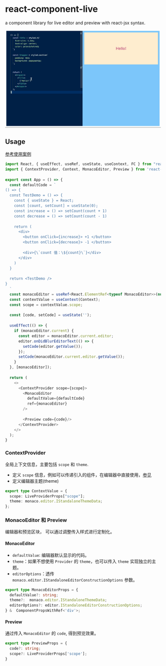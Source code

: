 # react-component-live
a component library for live editor and preview with react-jsx syntax.

<img src="https://raw.githubusercontent.com/m7yue/react-component-live/main/packages/lib/assets/use.gif" width=750/>

## Usage
[参考使用案例](https://github.com/m7yue/react-component-live/blob/main/packages/demo/src/App.tsx)
```ts
import React, { useEffect, useRef, useState, useContext, FC } from "react";
import { ContextProvider, Context, MonacoEditor, Preview } from 'react-component-live'

export const App = () => {
  const defaultCode = `
() => {
  const TestDemo = () => {
    const { useState } = React;
    const [count, setCount] = useState(0);
    const increase = () => setCount(count + 1)
    const decrease = () => setCount(count - 1)

    return (
      <div>
        <button onClick={increase}> +1 </button>
        <button onClick={decrease}> -1 </button>

        <div>{\`count 值：\${count}\`}</div>
      </div>
    )
  }

  return <TestDemo />
}
  `
  const monacoEditor = useRef<React.ElementRef<typeof MonacoEditor>>(null);
  const contextValue = useContext(Context);
  const scope = contextValue.scope;

  const [code, setCode] = useState('');

  useEffect(() => {
    if (monacoEditor.current) {
      const editor = monacoEditor.current.editor;
      editor.onDidBlurEditorText(() => {
        setCode(editor.getValue());
      });
      setCode(monacoEditor.current.editor.getValue());
    }
  }, [monacoEditor]);

  return (
    <>
      <ContextProvider scope={scope}>
        <MonacoEditor
          defaultValue={defaultCode}
          ref={monacoEditor}
        />

        <Preview code={code}/>
      </ContextProvider>
    </>
  );
}
```

### ContextProvider
全局上下文信息，主要包括 `scope` 和 `theme`.
- 定义 `scope` 信息，例如可以传递引入的组件，在编辑器中直接使用，[参见](https://github.com/FormidableLabs/react-live#how-does-the-scope-work)
- 定义编辑器主题(theme)
```ts
export type ContextValue = {
  scope: LiveProviderProps["scope"];
  theme: monaco.editor.IStandaloneThemeData;
};
```

### MonacoEditor 和 Preview
编辑器和预览区块， 可以通过调整传入样式进行定制化。
#### MonacoEditor
- `defaultValue`: 编辑器默认显示的代码。
- `theme`：如果不想使用 `Provider` 的 `theme`，也可以传入 `theme` 实现独立的主题。
- `editorOptions`：透传 `monaco.editor.IStandaloneEditorConstructionOptions` 参数。
```ts
export type MonacoEditorProps = {
  defaultValue?: string;
  theme?:  monaco.editor.IStandaloneThemeData;
  editorOptions?: editor.IStandaloneEditorConstructionOptions;
} &  ComponentPropsWithRef<'div'>;
```

#### Preview
通过传入 `MonacoEditor` 的 `code`, 得到预览效果。
```ts
export type PreviewProps = {
  code?: string;
  scope?: LiveProviderProps['scope'];
}
```